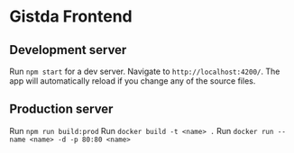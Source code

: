 # Gistda Frontend

## Development server

Run `npm start` for a dev server. Navigate to `http://localhost:4200/`. The app will automatically reload if you change any of the source files.

## Production server

Run `npm run build:prod`
Run `docker build -t <name> .`
Run `docker run --name <name> -d -p 80:80 <name>`

